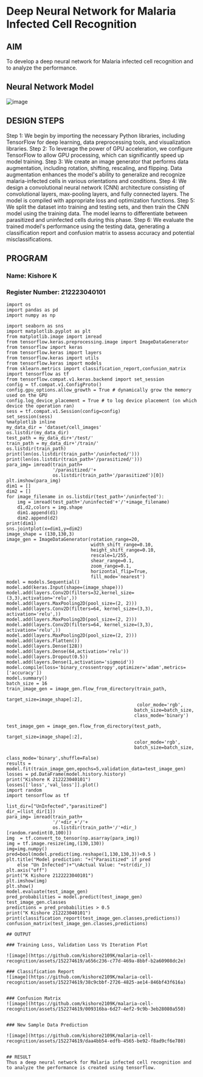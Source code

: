 # Deep Neural Network for Malaria Infected Cell Recognition

## AIM

To develop a deep neural network for Malaria infected cell recognition and to analyze the performance.

## Neural Network Model

![image](https://github.com/kishore2109K/malaria-cell-recognition/assets/152274619/b8fef0a8-353a-4551-8e06-771c89d7a6eb)

## DESIGN STEPS

Step 1: We begin by importing the necessary Python libraries, including TensorFlow for deep learning, data preprocessing tools, and visualization libraries.
Step 2: To leverage the power of GPU acceleration, we configure TensorFlow to allow GPU processing, which can significantly speed up model training.
Step 3: We create an image generator that performs data augmentation, including rotation, shifting, rescaling, and flipping. Data augmentation enhances the model's ability to generalize and recognize malaria-infected cells in various orientations and conditions.
Step 4: We design a convolutional neural network (CNN) architecture consisting of convolutional layers, max-pooling layers, and fully connected layers. The model is compiled with appropriate loss and optimization functions.
Step 5: We split the dataset into training and testing sets, and then train the CNN model using the training data. The model learns to differentiate between parasitized and uninfected cells during this phase.
Step 6: We evaluate the trained model's performance using the testing data, generating a classification report and confusion matrix to assess accuracy and potential misclassifications.


## PROGRAM

### Name: Kishore K

### Register Number: 212223040101
```
import os
import pandas as pd
import numpy as np

import seaborn as sns
import matplotlib.pyplot as plt
from matplotlib.image import imread
from tensorflow.keras.preprocessing.image import ImageDataGenerator
from tensorflow import keras
from tensorflow.keras import layers
from tensorflow.keras import utils
from tensorflow.keras import models
from sklearn.metrics import classification_report,confusion_matrix
import tensorflow as tf
from tensorflow.compat.v1.keras.backend import set_session
config = tf.compat.v1.ConfigProto()
config.gpu_options.allow_growth = True # dynamically grow the memory used on the GPU
config.log_device_placement = True # to log device placement (on which device the operation ran)
sess = tf.compat.v1.Session(config=config)
set_session(sess)
%matplotlib inline
my_data_dir = 'dataset/cell_images'
os.listdir(my_data_dir)
test_path = my_data_dir+'/test/'
train_path = my_data_dir+'/train/'
os.listdir(train_path)
print(len(os.listdir(train_path+'/uninfected/')))
print(len(os.listdir(train_path+'/parasitized/')))
para_img= imread(train_path+
                 '/parasitized/'+
                 os.listdir(train_path+'/parasitized')[0])
plt.imshow(para_img)
dim1 = []
dim2 = []
for image_filename in os.listdir(test_path+'/uninfected'):
    img = imread(test_path+'/uninfected'+'/'+image_filename)
    d1,d2,colors = img.shape
    dim1.append(d1)
    dim2.append(d2)
print(dim1)
sns.jointplot(x=dim1,y=dim2)
image_shape = (130,130,3)
image_gen = ImageDataGenerator(rotation_range=20,
                               width_shift_range=0.10, 
                               height_shift_range=0.10, 
                               rescale=1/255, 
                               shear_range=0.1, 
                               zoom_range=0.1, 
                               horizontal_flip=True,
                               fill_mode='nearest')
model = models.Sequential()
model.add(keras.Input(shape=(image_shape)))
model.add(layers.Conv2D(filters=32,kernel_size=(3,3),activation='relu',))
model.add(layers.MaxPooling2D(pool_size=(2, 2)))
model.add(layers.Conv2D(filters=64, kernel_size=(3,3), activation='relu',))
model.add(layers.MaxPooling2D(pool_size=(2, 2)))
model.add(layers.Conv2D(filters=64, kernel_size=(3,3), activation='relu',))
model.add(layers.MaxPooling2D(pool_size=(2, 2)))
model.add(layers.Flatten())
model.add(layers.Dense(128))
model.add(layers.Dense(64,activation='relu'))
model.add(layers.Dropout(0.5))
model.add(layers.Dense(1,activation='sigmoid'))
model.compile(loss='binary_crossentropy',optimizer='adam',metrics=['accuracy'])
model.summary()
batch_size = 16
train_image_gen = image_gen.flow_from_directory(train_path,
                                               target_size=image_shape[:2],
                                                color_mode='rgb',
                                               batch_size=batch_size,
                                               class_mode='binary')

test_image_gen = image_gen.flow_from_directory(test_path,
                                               target_size=image_shape[:2],
                                               color_mode='rgb',
                                               batch_size=batch_size,
                                               class_mode='binary',shuffle=False)
results = model.fit(train_image_gen,epochs=5,validation_data=test_image_gen)
losses = pd.DataFrame(model.history.history)
print("Kishore K 212223040101")
losses[['loss','val_loss']].plot()
import random
import tensorflow as tf

list_dir=["UnInfected","parasitized"]
dir_=(list_dir[1])
para_img= imread(train_path+
                 '/'+dir_+'/'+
                 os.listdir(train_path+'/'+dir_)[random.randint(0,100)])
img  = tf.convert_to_tensor(np.asarray(para_img))
img = tf.image.resize(img,(130,130))
img=img.numpy()
pred=bool(model.predict(img.reshape(1,130,130,3))<0.5 )
plt.title("Model prediction: "+("Parasitized" if pred
    else "Un Infected")+"\nActual Value: "+str(dir_))
plt.axis("off")
print("K Kishore 2122223040101")
plt.imshow(img)
plt.show()
model.evaluate(test_image_gen)
pred_probabilities = model.predict(test_image_gen)
test_image_gen.classes
predictions = pred_probabilities > 0.5
print("K Kishore 212223040101")
print(classification_report(test_image_gen.classes,predictions))
confusion_matrix(test_image_gen.classes,predictions)

## OUTPUT

### Training Loss, Validation Loss Vs Iteration Plot

![image](https://github.com/kishore2109K/malaria-cell-recognition/assets/152274619/a656c236-c77d-469a-8bbf-b2a60908dc2e)

### Classification Report
![image](https://github.com/kishore2109K/malaria-cell-recognition/assets/152274619/38c9cbbf-2726-4825-ae14-846bf43f616a)


### Confusion Matrix
![image](https://github.com/kishore2109K/malaria-cell-recognition/assets/152274619/009316ba-6d27-4ef2-9c9b-3eb28080a550)


### New Sample Data Prediction

![image](https://github.com/kishore2109K/malaria-cell-recognition/assets/152274619/daa4bb54-edfb-4565-be92-f8ad9cf6e780)


## RESULT
Thus a deep neural network for Malaria infected cell recognition and to analyze the performance is created using tensorflow.
